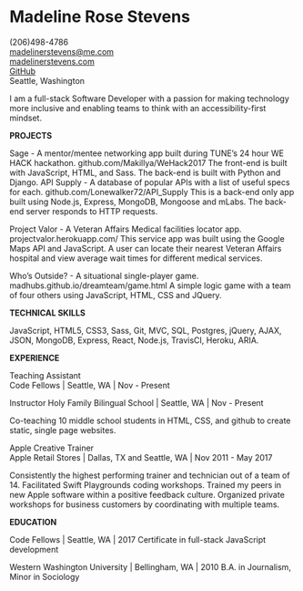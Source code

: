 
# **Madeline Rose Stevens**

(206)498-4786    
madelinerstevens@me.com   
[madelinerstevens.com](www.madelinerstevens.com)  
[GitHub](https://github.com/madhubs)  
Seattle, Washington  


I am a full-stack Software Developer with a passion for making technology more inclusive and enabling teams to think with an accessibility-first mindset. 

**PROJECTS**

Sage - A mentor/mentee networking app built during TUNE’s 24 hour WE HACK hackathon. 
github.com/Makillya/WeHack2017
The front-end is built with JavaScript, HTML, and Sass. The back-end is built with Python and Django. 
API Supply - A database of popular APIs with a list of useful specs for each. 
github.com/Lonewalker72/API_Supply
This is a back-end only app built using Node.js, Express, MongoDB, Mongoose and mLabs. The back-end server responds to HTTP requests.

Project Valor - A Veteran Affairs Medical facilities locator app.
projectvalor.herokuapp.com/
This service app was built using the Google Maps API and JavaScript. A user can locate their nearest Veteran Affairs hospital and view average wait times for different medical services.

Who’s Outside? - A situational single-player game.
madhubs.github.io/dreamteam/game.html
A simple logic game with a team of four others using JavaScript, HTML, CSS and JQuery. 

**TECHNICAL SKILLS**

JavaScript, HTML5, CSS3, Sass, Git, MVC, SQL, Postgres, jQuery, AJAX, JSON, MongoDB, Express, React, Node.js, TravisCI, Heroku, ARIA.

**EXPERIENCE**

Teaching Assistant  
Code Fellows | Seattle, WA | Nov - Present 

Instructor 
Holy Family Bilingual School | Seattle, WA | Nov - Present 

Co-teaching 10 middle school students in HTML, CSS, and github to create static, single page websites.

Apple Creative Trainer  
Apple Retail Stores | Dallas, TX and Seattle, WA | Nov 2011 - May 2017

Consistently the highest performing trainer and technician out of a team of 14.
Facilitated Swift Playgrounds coding workshops.
Trained my peers in new Apple software within a positive feedback culture.
Organized private workshops for business customers by coordinating with multiple teams.

**EDUCATION**

Code Fellows | Seattle, WA | 2017
Certificate in full-stack JavaScript development 

Western Washington University | Bellingham, WA | 2010
B.A. in Journalism, Minor in Sociology
